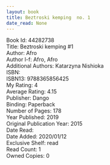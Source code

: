 ```yaml
---
layout: book
title: Beztroski kemping  no. 1
date_read: None
---
```


Book Id: 44282738<br />
Title: Beztroski kemping #1<br />
Author: Afro<br />
Author l-f: Afro, Afro<br />
Additional Authors: Katarzyna Nishioka<br />
ISBN: <br />
ISBN13: 9788365856425<br />
My Rating: 4<br />
Average Rating: 4.15<br />
Publisher: Dango<br />
Binding: Paperback<br />
Number of Pages: 178<br />
Year Published: 2019<br />
Original Publication Year: 2015<br />
Date Read: <br />
Date Added: 2020/01/12<br />
Exclusive Shelf: read<br />
Read Count: 1<br />
Owned Copies: 0<br />

